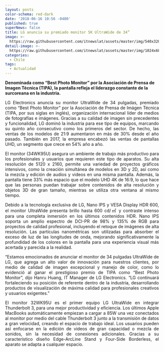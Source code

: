 ```yaml
---
layout: posts
color-schema: red-dark
date: '2018-06-16 10:56 -0400'
published: true
superNews: false
title: LG anuncia su premiado monitor 5K UltraWide de 34”
image: >-
  https://raw.githubusercontent.com/itnewslat/assets/master/img/540x320/LG-UltraWide-p.jpg
detail-image: >-
  https://raw.githubusercontent.com/itnewslat/assets/master/img/1024x680/LG-UltraWide-g.jpg
categories:
  - Chile
tags:
  - Actualidad
---
```

**Denominada como “Best Photo Monitor” por la Asociación de Prensa de Imagen Técnica (TIPA), la pantalla refleja el liderazgo constante de la surcoreana en la industria.**

<p style="text-align: justify;">LG Electronics anuncia su monitor UltraWide de 34 pulgadas, premiado como “Best Photo Monitor” por la Asociación de Prensa de Imágen Técnica (TIPA, por sus siglas en inglés), organización internacional líder de medios de fotografías e imágenes. Gracias a su calidad de imagen sin precedentes y funcionalidad, LG dominó la industria para ese tipo de equipos, marcando su quinto año consecutivo como los primeros del sector. De hecho, las ventas de los modelos de 21:9 aumentaron en más de 30% desde el año pasado. También en 2017, la empresa encabezó las ventas de pantallas UHD, un segmento que crece en 54% año a año.</p>

<p style="text-align: justify;">El monitor (34WK95U) asegura un ambiente de trabajo más productivo para los profesionales y usuarios que requieren este tipo de aparatos. Su alta resolución de 5120 x 2160, permite una variedad de proyectos gráficos intensivos, como la creación simultánea de modelos en 3D y 2D, así como la mezcla y edición de audios y videos en una misma pantalla. Además, la pantalla tiene 33% más espacio que el modelo UHD 4K de 16:9, lo que hace que las personas puedan trabajar sobre contenidos de alta resolución y objetos 3D de gran tamaño, mientras se utiliza otra ventana al mismo tiempo.</p>

<p style="text-align: justify;">Debido a la tecnología exclusiva de LG, Nano IPS y VESA Display HDR 600, el monitor UltraWide presenta brillo hasta 600 cd/㎡ y contraste intenso para una completa inmersión en los últimos contenidos HDR. Nano IPS soporta un amplio espectro de DCI-PR de 98% y 135% de RGB para proyectos de calidad profesional, incluyendo el retoque de imágenes de alta resolución. Las partículas nanométricas son utilizadas para absorber el exceso de luz de las longitudes de onda, mejorando significativamente la profundidad de los colores en la pantalla para una experiencia visual más acertada y parecida a la realidad.</p>

<p style="text-align: justify;">“Estamos emocionados de anunciar el monitor de 34 pulgadas UltraWide de LG, que agrega un alto valor de innovación para nuestros clientes, por medio de calidad de imagen excepcional y manejo de color, como lo evidenció al ganar el prestigioso premio de TIPA como “Best Photo Monitor”, dijo Hanru Huang, IT Manager de LG Electronics. “LG continuará fortaleciendo su posición de referente dentro de la industria, desarrollando productos de visualización de máxima calidad para profesionales creativos y usuarios exigentes.”</p>

<p style="text-align: justify;">El monitor 32WK95U es el primer equipo LG UltraWide en integrar Thunderbolt 3, para una mejor productividad y eficiencia. Los últimos Apple MacBooks automáticamente empiezan a cargar a 85W una vez conectados al monitor por medio del cable Thunderbolt 3 junto a la transmisión de datos a gran velocidad, creando el espacio de trabajo ideal. Los usuarios pueden así enfocarse en la edición de videos de gran capacidad o mezcla de sonidos, sin la necesidad de conexiones adicionales. Gracias a su característico diseño Edge-ArcLine Stand y Four-Side Borderless, el aparato se adapta a cualquier espacio.</p>